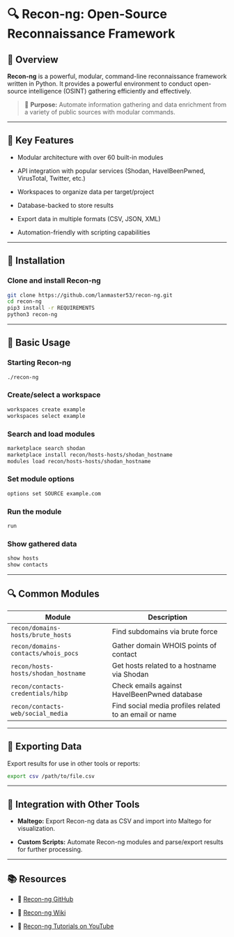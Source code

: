 # 🔍 Recon-ng: Open-Source Reconnaissance Framework

## 📌 Overview

**Recon-ng** is a powerful, modular, command-line reconnaissance framework written in Python. It provides a powerful environment to conduct open-source intelligence (OSINT) gathering efficiently and effectively.

> 🎯 **Purpose:** Automate information gathering and data enrichment from a variety of public sources with modular commands.

---

## 🧰 Key Features

- Modular architecture with over 60 built-in modules
    
- API integration with popular services (Shodan, HaveIBeenPwned, VirusTotal, Twitter, etc.)
    
- Workspaces to organize data per target/project
    
- Database-backed to store results
    
- Export data in multiple formats (CSV, JSON, XML)
    
- Automation-friendly with scripting capabilities
    

---

## 🚀 Installation

### Clone and install Recon-ng

```bash
git clone https://github.com/lanmaster53/recon-ng.git
cd recon-ng
pip3 install -r REQUIREMENTS
python3 recon-ng
```

---

## 🧭 Basic Usage

### Starting Recon-ng

```bash
./recon-ng
```

### Create/select a workspace

```bash
workspaces create example
workspaces select example
```

### Search and load modules

```bash
marketplace search shodan
marketplace install recon/hosts-hosts/shodan_hostname
modules load recon/hosts-hosts/shodan_hostname
```

### Set module options

```bash
options set SOURCE example.com
```

### Run the module

```bash
run
```

### Show gathered data

```bash
show hosts
show contacts
```

---

## 🔍 Common Modules

|Module|Description|
|---|---|
|`recon/domains-hosts/brute_hosts`|Find subdomains via brute force|
|`recon/domains-contacts/whois_pocs`|Gather domain WHOIS points of contact|
|`recon/hosts-hosts/shodan_hostname`|Get hosts related to a hostname via Shodan|
|`recon/contacts-credentials/hibp`|Check emails against HaveIBeenPwned database|
|`recon/contacts-web/social_media`|Find social media profiles related to an email or name|

---

## 📂 Exporting Data

Export results for use in other tools or reports:

```bash
export csv /path/to/file.csv
```

---

## 🔗 Integration with Other Tools

- **Maltego:** Export Recon-ng data as CSV and import into Maltego for visualization.
    
- **Custom Scripts:** Automate Recon-ng modules and parse/export results for further processing.
    

---
## 📚 Resources

- 🔗 [Recon-ng GitHub](https://github.com/lanmaster53/recon-ng)
    
- 📘 [Recon-ng Wiki](https://github.com/lanmaster53/recon-ng/wiki)
    
- 🎥 [Recon-ng Tutorials on YouTube](https://www.youtube.com/results?search_query=recon-ng+tutorial)
